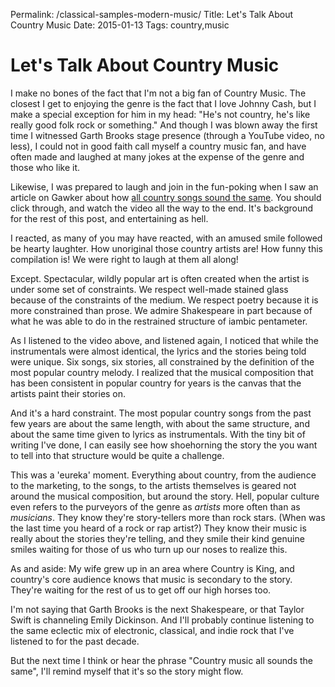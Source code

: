 Permalink: /classical-samples-modern-music/
Title: Let's Talk About Country Music
Date: 2015-01-13
Tags: country,music

# Let's Talk About Country Music

I make no bones of the fact that I'm not a big fan of Country Music. The closest I get to enjoying the genre is the fact that I love Johnny Cash, but I make a special exception for him in my head: "He's not country, he's like really good folk rock or something." And though I was blown away the first time I witnessed Garth Brooks stage presence (through a YouTube video, no less), I could not in good faith call myself a country music fan, and have often made and laughed at many jokes at the expense of the genre and those who like it.

Likewise, I was prepared to laugh and join in the fun-poking when I saw an article on Gawker about how [all country songs sound the same](http://gawker.com/proof-that-every-country-song-still-sounded-the-same-in-1678354406). You should click through, and watch the video all the way to the end. It's background for the rest of this post, and entertaining as hell.

I reacted, as many of you may have reacted, with an amused smile followed be hearty laughter. How unoriginal those country artists are! How funny this compilation is! We were right to laugh at them all along!

Except. Spectacular, wildly popular art is often created when the artist is under some set of constraints. We respect well-made stained glass because of the constraints of the medium. We respect poetry because it is more constrained than prose. We admire Shakespeare in part because of what he was able to do in the restrained structure of iambic pentameter.

As I listened to the video above, and listened again, I noticed that while the instrumentals were almost identical, the lyrics and the stories being told were unique. Six songs, six stories, all constrained by the definition of the most popular country melody. I realized that the musical composition that has been consistent in popular country for years is the canvas that the artists paint their stories on.

And it's a hard constraint. The most popular country songs from the past few years are about the same length, with about the same structure, and about the same time given to lyrics as instrumentals. With the tiny bit of writing I've done, I can easily see how shoehorning the story the you want to tell into that structure would be quite a challenge.

This was a 'eureka' moment. Everything about country, from the audience to the marketing, to the songs, to the artists themselves is geared not around the musical composition, but around the story. Hell, popular culture even refers to the purveyors of the genre as _artists_ more often than as _musicians_. They know they're story-tellers more than rock stars. (When was the last time you heard of a rock or rap artist?) They know their music is really about the stories they're telling, and they smile their kind genuine smiles waiting for those of us who turn up our noses to realize this.

As and aside: My wife grew up in an area where Country is King, and country's core audience knows that music is secondary to the story. They're waiting for the rest of us to get off our high horses too.

I'm not saying that Garth Brooks is the next Shakespeare, or that Taylor Swift is channeling Emily Dickinson. And I'll probably continue listening to the same eclectic mix of electronic, classical, and indie rock that I've listened to for the past decade.

But the next time I think or hear the phrase "Country music all sounds the same", I'll remind myself that it's so the story might flow.
